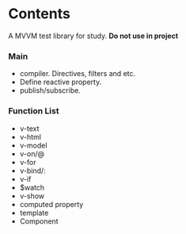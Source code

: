 # Contents
A MVVM test library for study. **Do not use in project**

### Main
+ compiler. Directives, filters and etc.
+ Define reactive property.
+ publish/subscribe.

### Function List
+ v-text
+ v-html
+ v-model
+ v-on/@
+ v-for
+ v-bind/:
+ v-if
+ $watch
+ v-show
+ computed property
+ template
+ Component


